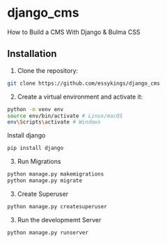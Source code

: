 # django_cms
How to Build a CMS With Django &amp; Bulma CSS


## Installation

1. Clone the repository: 

```sh
git clone https://github.com/essykings/django_cms
```

2. Create a virtual environment and activate it:

```sh
python -m venv env
source env/bin/activate # Linux/macOS
env\Scripts\activate # Windows
```
Install django

```sh
pip install django
```

3. Run Migrations

```sh
python manage.py makemigrations
python manage.py migrate
```
3. Create Superuser


```sh
python manage.py createsuperuser
```
3. Run the developmemt Server


```sh
python manage.py runserver
```

